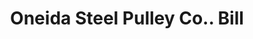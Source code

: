 ---
doi: 10.7916/D8RN4KX2
date_other: '1900'
date_other_textual: 1900-1909
form: printed ephemera
genre:
- Invoices
name:
- Oneida Steel Pulley Co.
object_in_context_url: https://biggert.cul.columbia.edu/items/view/ave_biggert_01179
subject_hierarchical_geographic:
- Oneida, New York, United States
subject_name:
- Oneida Steel Pulley Co.
title: Oneida Steel Pulley Co.. Bill
sort_title: Oneida Steel Pulley Co.. Bill
call_number: ave_biggert_01179
coordinates:
- 43.085,-75.65333333333334
pid: ave_biggert_01179
identifiers: ave_biggert_01179
thumbnail: https://derivativo-1.library.columbia.edu/iiif/2/ldpd:343382/full/!256,256/0/native.jpg
permalink: "/items/ave_biggert_01179/"
layout: iiif-image-page
---